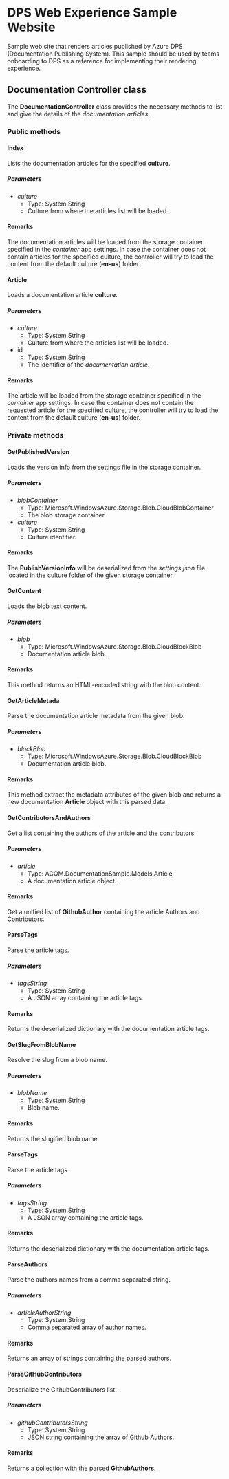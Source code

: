 ﻿# DPS Web Experience Sample Website

Sample web site that renders articles published by Azure DPS (Documentation Publishing System). This sample should be used by teams onboarding to DPS as a reference for implementing their rendering experience.

## Documentation Controller class
The __DocumentationController__ class provides the necessary methods to list and give the details of the _documentation articles_.

### Public methods

#### Index
Lists the documentation articles for the specified __culture__.

##### Parameters
- _culture_
	- Type: System.String
	- Culture from where the articles list will be loaded.

#### Remarks
The documentation articles will be loaded from the storage container specified in the _container_ app settings. In case the container does not contain articles for the specified culture, the controller will try to load the content from the default culture (__en-us__) folder.

#### Article
Loads a documentation article __culture__.

##### Parameters
- _culture_
	- Type: System.String
	- Culture from where the articles list will be loaded.
- id
	- Type: System.String
	- The identifier of the _documentation article_.

#### Remarks
The article will be loaded from the storage container specified in the _container_ app settings. In case the container does not contain the requested article for the specified culture, the controller will try to load the content from the default culture (__en-us__) folder.

### Private methods

#### GetPublishedVersion
Loads the version info from the settings file in the storage container.

##### Parameters
- _blobContainer_
	- Type: Microsoft.WindowsAzure.Storage.Blob.CloudBlobContainer
	- The blob storage container.
- _culture_
	- Type: System.String
	- Culture identifier.

#### Remarks
The __PublishVersionInfo__ will be deserialized from the _settings.json_ file located in the culture folder of the given storage container.

#### GetContent
Loads the blob text content.

##### Parameters
- _blob_
	- Type: Microsoft.WindowsAzure.Storage.Blob.CloudBlockBlob
	- Documentation article blob..

#### Remarks
This method returns an HTML-encoded string with the blob content.

#### GetArticleMetada
Parse the documentation article metadata from the given blob.

##### Parameters
- _blockBlob_
	- Type: Microsoft.WindowsAzure.Storage.Blob.CloudBlockBlob
	- Documentation article blob.

#### Remarks
This method extract the metadata attributes of the given blob and returns a new documentation __Article__ object with this parsed data.

#### GetContributorsAndAuthors
Get a list containing the authors of the article and the contributors.

##### Parameters
- _article_
	- Type: ACOM.DocumentationSample.Models.Article
	- A documentation article object.

#### Remarks
Get a unified list of __GithubAuthor__ containing the article Authors and Contributors.

#### ParseTags
Parse the article tags.

##### Parameters
- _tagsString_
	- Type: System.String
	- A JSON array containing the article tags.

#### Remarks
Returns the deserialized dictionary with the documentation article tags.

#### GetSlugFromBlobName
Resolve the slug from a blob name.

##### Parameters
- _blobName_
	- Type: System.String
	- Blob name.

#### Remarks
Returns the slugified blob name.

#### ParseTags
Parse the article tags

##### Parameters
- _tagsString_
	- Type: System.String
	- A JSON array containing the article tags.

#### Remarks
Returns the deserialized dictionary with the documentation article tags.

#### ParseAuthors
Parse the authors names from a comma separated string.

##### Parameters
- _articleAuthorString_
	- Type: System.String
	- Comma separated array of author names.

#### Remarks
Returns an array of strings containing the parsed authors.

#### ParseGitHubContributors
Deserialize the GithubContributors list.

##### Parameters
- _githubContributorsString_
	- Type: System.String
	- JSON string containing the array of Github Authors.

#### Remarks
Returns a collection with the parsed __GithubAuthors__.
